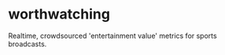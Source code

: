 worthwatching
=============

Realtime, crowdsourced 'entertainment value' metrics for sports broadcasts.

